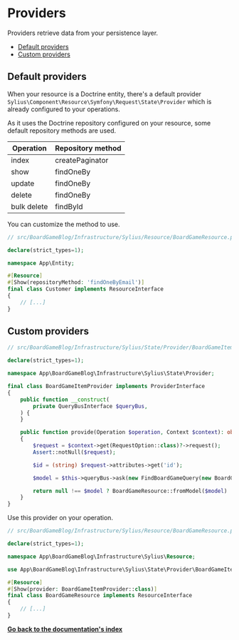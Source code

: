 # Providers

Providers retrieve data from your persistence layer.

<!-- TOC -->
* [Default providers](#default-providers)
* [Custom providers](#custom-providers)
<!-- TOC -->

## Default providers

When your resource is a Doctrine entity, there's a default provider `Sylius\Component\Resource\Symfony\Request\State\Provider` which is already configured to your operations.

As it uses the Doctrine repository configured on your resource, some default repository methods are used.

| Operation   | Repository method |
|-------------|-------------------|
| index       | createPaginator   |
| show        | findOneBy         |
| update      | findOneBy         |
| delete      | findOneBy         |
| bulk delete | findById          |

You can customize the method to use.

```php
// src/BoardGameBlog/Infrastructure/Sylius/Resource/BoardGameResource.php

declare(strict_types=1);

namespace App\Entity;

#[Resource]
#[Show(repositoryMethod: 'findOneByEmail')]
final class Customer implements ResourceInterface
{
    // [...]
}
```

## Custom providers

```php
// src/BoardGameBlog/Infrastructure/Sylius/State/Provider/BoardGameItemProvider.php

declare(strict_types=1);

namespace App\BoardGameBlog\Infrastructure\Sylius\State\Provider;

final class BoardGameItemProvider implements ProviderInterface
{
    public function __construct(
        private QueryBusInterface $queryBus,
    ) {
    }

    public function provide(Operation $operation, Context $context): object|iterable|null
    {
        $request = $context->get(RequestOption::class)?->request();
        Assert::notNull($request);

        $id = (string) $request->attributes->get('id');

        $model = $this->queryBus->ask(new FindBoardGameQuery(new BoardGameId(Uuid::fromString($id))));

        return null !== $model ? BoardGameResource::fromModel($model) : null;
    }
}
```

Use this provider on your operation.

```php
// src/BoardGameBlog/Infrastructure/Sylius/Resource/BoardGameResource.php

declare(strict_types=1);

namespace App\BoardGameBlog\Infrastructure\Sylius\Resource;

use App\BoardGameBlog\Infrastructure\Sylius\State\Provider\BoardGameItemProvider;

#[Resource]
#[Show(provider: BoardGameItemProvider::class)]
final class BoardGameResource implements ResourceInterface
{
    // [...]
}
```

**[Go back to the documentation's index](index.md)**
